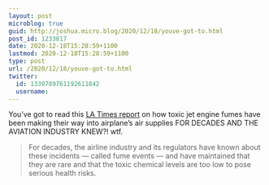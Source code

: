 ```yaml
---
layout: post
microblog: true
guid: http://joshua.micro.blog/2020/12/18/youve-got-to.html
post_id: 1233817
date: 2020-12-18T15:28:59+1100
lastmod: 2020-12-18T15:28:59+1100
type: post
url: /2020/12/18/youve-got-to.html
twitter:
  id: 1339789761192611842
  username: 
---
```

You’ve got to read this [LA Times report](https://www.latimes.com/projects/toxic-chemicals-planes-covid-19-travel-woes/) on how toxic jet engine fumes have been making their way into airplane’s air supplies FOR DECADES AND THE AVIATION INDUSTRY KNEW?! wtf.

> For decades, the airline industry and its regulators have known about these incidents — called fume events — and have maintained that they are rare and that the toxic chemical levels are too low to pose serious health risks.
